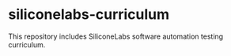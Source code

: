 # siliconelabs-curriculum

This repository includes SiliconeLabs software automation testing curriculum.
